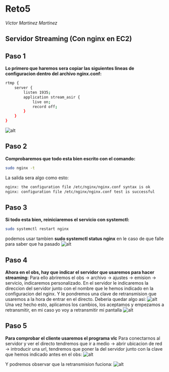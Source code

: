 # Reto5

*Victor Martinez Martinez*

Servidor Streaming (Con nginx en EC2)
-------------------------------------

## Paso 1

**Lo primero que haremos sera copiar las siguientes lineas de configuracion dentro del archivo nginx.conf:**

```bash
rtmp {
    server {
        listen 1935;
        application stream_asir {
            live on;
            record off;
        }
    }
}
```

![alt](./img/1.png)

## Paso 2

**Comprobaremos que todo esta bien escrito con el comando:**

```bash
sudo nginx -t
```

La salida sera algo como esto:

```bash
nginx: the configuration file /etc/nginx/nginx.conf syntax is ok
nginx: configuration file /etc/nginx/nginx.conf test is successful
```

## Paso 3

**Si todo esta bien, reiniciaremos el servicio con systemctl:**

```bash
sudo systemctl restart nginx
```

podemos usar tambien **sudo systemctl status nginx** en le caso de que falle para saber que ha pasado
![alt](./img/2.png)

## Paso 4

**Ahora en el obs, hay que indicar el servidor que usaremos para hacer streaming:**
Para ello abriremos el obs -> archivo -> ajustes -> emision -> servicio, indicaremos personalizado.
En el servidor le indicaremos la direccion del servidor junto con el nombre que le hemos indicado en la configuracion del nginx.
Y le pondremos una clave de retransmision que usaremos a la hora de entrar en el directo.
Deberia quedar algo asi:
![alt](./img/3.png)
Una vez hecho esto, aplicamos los cambios, los aceptamos y empezamos a retransmitir, en mi caso yo voy a retransmitir mi pantalla
![alt](./img/4.png)

## Paso 5

**Para comprobar el cliente usaremos el programa vlc**
Para conectarnos al servidor y ver el directo tendremos que ir a medio -> abrir ubicacion de red -> introducir una url, tendremos que poner la del servidor junto con la clave que hemos indicado antes en el obs:
![alt](./img/5.png)

Y podremos observar que la retransmision fuciona:
![alt](./img/6.png)
